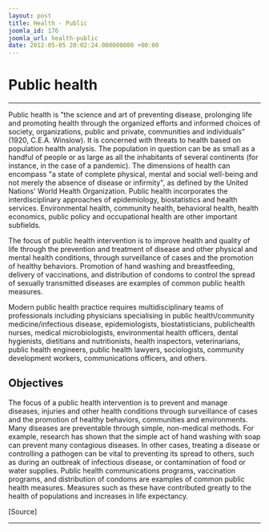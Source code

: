 ```yaml
---
layout: post
title: Health - Public
joomla_id: 176
joomla_url: health-public
date: 2012-05-05 20:02:24.000000000 +00:00
---
```

# **Public health**

* * *

Public health is "the science and art of preventing disease, prolonging life and promoting health through the organized efforts and informed choices of society, organizations, public and private, communities and individuals" (1920, C.E.A. Winslow). It is concerned with threats to health based on population health analysis. The population in question can be as small as a handful of people or as large as all the inhabitants of several continents (for instance, in the case of a pandemic). The dimensions of health can encompass "a state of complete physical, mental and social well-being and not merely the absence of disease or infirmity", as defined by the United Nations' World Health Organization. Public health incorporates the interdisciplinary approaches of epidemiology, biostatistics and health services. Environmental health, community health, behavioral health, health economics, public policy and occupational health are other important subfields.

The focus of public health intervention is to improve health and quality of life through the prevention and treatment of disease and other physical and mental health conditions, through surveillance of cases and the promotion of healthy behaviors. Promotion of hand washing and breastfeeding, delivery of vaccinations, and distribution of condoms to control the spread of sexually transmitted diseases are examples of common public health measures.

Modern public health practice requires multidisciplinary teams of professionals including physicians specialising in public health/community medicine/infectious disease, epidemiologists, biostatisticians, public[](#Public_Health_Nursing "Nursing")health nurses, medical microbiologists, environmental health officers, dental hygienists, dietitians and nutritionists, health inspectors, veterinarians, public health engineers, public health lawyers, sociologists, community development workers, communications officers, and others.

## Objectives

The focus of a public health intervention is to prevent and manage diseases, injuries and other health conditions through surveillance of cases and the promotion of healthy behaviors, communities and environments. Many diseases are preventable through simple, non-medical methods. For example, research has shown that the simple act of hand washing with soap can prevent many contagious diseases. In other cases, treating a disease or controlling a pathogen can be vital to preventing its spread to others, such as during an outbreak of infectious disease, or contamination of food or water supplies. Public health communications programs, vaccination programs, and distribution of condoms are examples of common public health measures. Measures such as these have contributed greatly to the health of populations and increases in life expectancy.



[Source]

* * *





